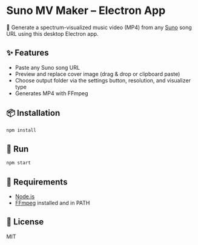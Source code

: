 
# Suno MV Maker – Electron App

🎵 Generate a spectrum-visualized music video (MP4) from any [Suno](https://suno.com) song URL using this desktop Electron app.

## ✨ Features

- Paste any Suno song URL
- Preview and replace cover image (drag & drop or clipboard paste)
- Choose output folder via the settings button, resolution, and visualizer type
- Generates MP4 with FFmpeg

## 📦 Installation

```bash
npm install
```

## 🚀 Run

```bash
npm start
```

## 🔧 Requirements

- [Node.js](https://nodejs.org/)
- [FFmpeg](https://ffmpeg.org/) installed and in PATH

## 📄 License

MIT
